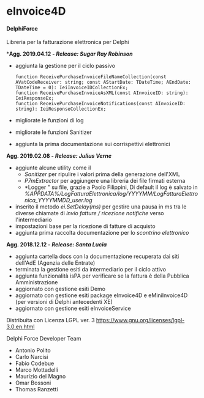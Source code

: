 # eInvoice4D

#### DelphiForce

Libreria per la fatturazione elettronica per Delphi 

***Agg. 2019.04.12 - *Release: Sugar Ray Robinson***

- aggiunta la gestione per il ciclo passivo

  ```
  function ReceivePurchaseInvoiceFileNameCollection(const AVatCodeReceiver: string; const AStartDate: TDateTime; AEndDate: TDateTime = 0): IeiInvoiceIDCollectionEx; 
  function ReceivePurchaseInvoiceAsXML(const AInvoiceID: string): IeiResponseEx;
  function ReceivePurchaseInvoiceNotifications(const AInvoiceID: string): IeiResponseCollectionEx;
  ```

- migliorate le funzioni di log

- migliorate le funzioni Sanitizer

- aggiunta la prima documentazione sui corrispettivi elettronici

  

**Agg. 2019.02.08 - *Release: Julius Verne***

- aggiunte alcune utility come il 
  - *Sanitizer* per ripulire i valori prima della generazione dell'XML
  - *P7mExtractor* per aggiungere una libreria dei file firmati esterna
  - *Logger " su file, grazie a Paolo Filippini, 
    Di default il log è salvato in *%APPDATA%/LogFatturaElettronica/log/YYYYMM/LogFatturaElettronica_YYYYMMDD_user.log*  
- inserito il metodo *ei.SetDelay(ms)* per gestire una pausa in ms tra le diverse chiamate di *invio fatture / ricezione notifiche* verso l'intermediario
- impostazioni base per la ricezione di fatture di acquisto
- aggiunta prima raccolta documentazione per lo *scontrino elettronico*



**Agg. 2018.12.12 - *Release: Santa Lucia***

- aggiunta cartella docs con la documentazione recuperata dai siti dell'AdE (Agenzia delle Entrate)
- terminata la gestione esiti da intermediario per il ciclo attivo
- aggiunta funzionalità isPA per verificare se la fattura è della Pubblica Amministrazione
- aggiornato con gestione esiti Demo
- aggiornato con gestione esiti package eInvoice4D e eMiniInvoice4D (per versioni di Delphi antecedenti XE)
- aggiornato con gestione esiti eInvoiceService



Distribuita con Licenza LGPL ver. 3 https://www.gnu.org/licenses/lgpl-3.0.en.html



Delphi Force Developer Team

- Antonio Polito
- Carlo Narcisi
- Fabio Codebue
- Marco Mottadelli
- Maurizio del Magno
- Omar Bossoni
- Thomas Ranzetti